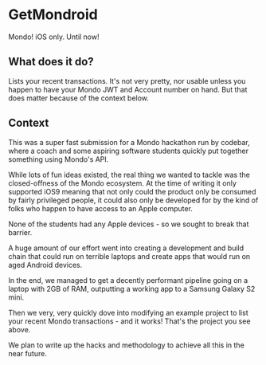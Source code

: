 # GetMondroid
Mondo! iOS only. Until now!

## What does it do?

Lists your recent transactions. It's not very pretty, nor usable unless you happen to have your Mondo JWT and Account number on hand. But that does matter because of the context below.

## Context

This was a super fast submission for a Mondo hackathon run by codebar, where a coach and some aspiring software students quickly put together something using Mondo's API.

While lots of fun ideas existed, the real thing we wanted to tackle was the closed-offness of the Mondo ecosystem. At the time of writing it only supported iOS9 meaning that not only could the product only be consumed by fairly privileged people, it could also only be developed for by the kind of folks who happen to have access to an Apple computer.

None of the students had any Apple devices - so we sought to break that barrier.

A huge amount of our effort went into creating a development and build chain that could run on terrible laptops and create apps that would run on aged Android devices.

In the end, we managed to get a decently performant pipeline going on a laptop with 2GB of RAM, outputting a working app to a Samsung Galaxy S2 mini.

Then we very, very quickly dove into modifying an example project to list your recent Mondo transactions - and it works! That's the project you see above.

We plan to write up the hacks and methodology to achieve all this in the near future.
